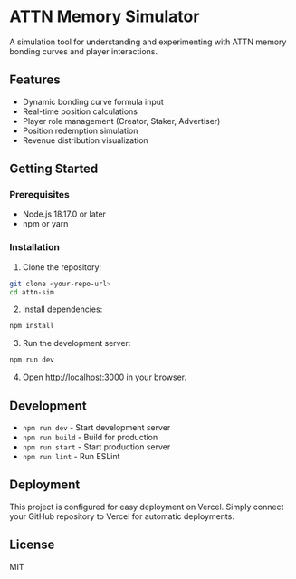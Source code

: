 # ATTN Memory Simulator

A simulation tool for understanding and experimenting with ATTN memory bonding curves and player interactions.

## Features

- Dynamic bonding curve formula input
- Real-time position calculations
- Player role management (Creator, Staker, Advertiser)
- Position redemption simulation
- Revenue distribution visualization

## Getting Started

### Prerequisites

- Node.js 18.17.0 or later
- npm or yarn

### Installation

1. Clone the repository:
```bash
git clone <your-repo-url>
cd attn-sim
```

2. Install dependencies:
```bash
npm install
```

3. Run the development server:
```bash
npm run dev
```

4. Open [http://localhost:3000](http://localhost:3000) in your browser.

## Development

- `npm run dev` - Start development server
- `npm run build` - Build for production
- `npm run start` - Start production server
- `npm run lint` - Run ESLint

## Deployment

This project is configured for easy deployment on Vercel. Simply connect your GitHub repository to Vercel for automatic deployments.

## License

MIT 
